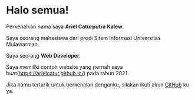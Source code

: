 # Halo semua! 

Perkenalkan nama saya **Ariel Caturputra Kalew**.

Saya seorang mahasiswa dari prodi Sitem Informasi Universitas Mulawarman.

Saya seorang **Web Developer**.

Saya memiliki contoh website yang pernah saya buat(https://arielcatur.github.io/) pada tahun 2021.

Jika kamu tertarik untuk berkenalan denganku, silakan ikuti akun [GitHub](https://github.com/arielcatur) ku ya.
